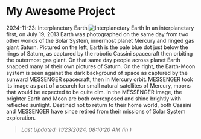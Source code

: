 # My Awesome Project

<!-- APOD Start -->
2024-11-23: Interplanetary Earth
![Interplanetary Earth](https://apod.nasa.gov/apod/image/2411/earth_cassinimessenger_1024c.jpg)
In an interplanetary first, on July 19, 2013 Earth was photographed on the same day from two other worlds of the Solar System, innermost planet Mercury and ringed gas giant Saturn. Pictured on the left, Earth is the pale blue dot just below the rings of Saturn, as captured by the robotic Cassini spacecraft then orbiting the outermost gas giant. On that same day people across planet Earth snapped many of their own pictures of Saturn. On the right, the Earth-Moon system is seen against the dark background of space as captured by the sunward MESSENGER spacecraft, then in Mercury orbit. MESSENGER took its image as part of a search for small natural satellites of Mercury, moons that would be expected to be quite dim. In the MESSENGER image, the brighter Earth and Moon are both overexposed and shine brightly with reflected sunlight. Destined not to return to their home world, both Cassini and MESSENGER have since retired from their missions of Solar System exploration.
> _Last Updated: 11/23/2024, 08:10:20 AM (in )_
<!-- APOD End -->
